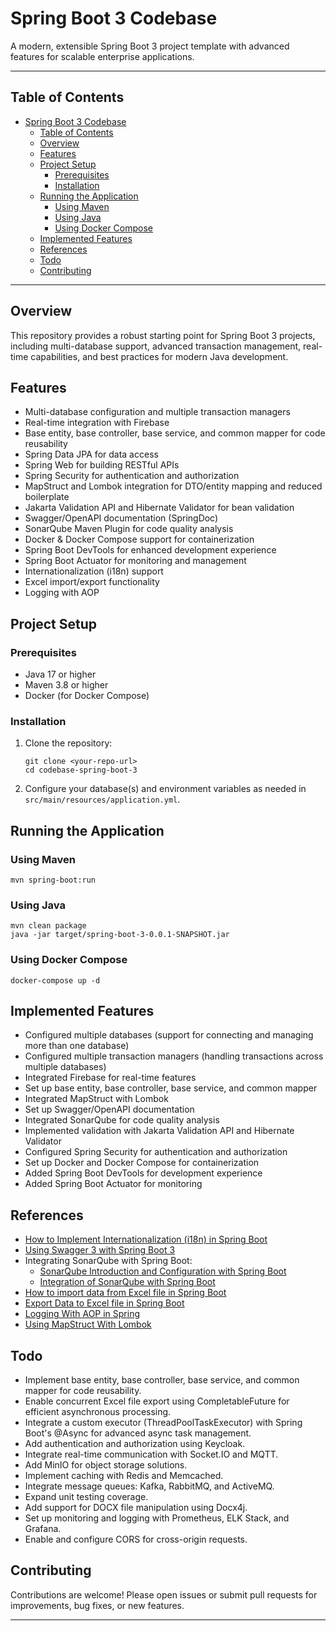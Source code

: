 # Spring Boot 3 Codebase

A modern, extensible Spring Boot 3 project template with advanced features for scalable enterprise applications.

---

## Table of Contents
- [Spring Boot 3 Codebase](#spring-boot-3-codebase)
  - [Table of Contents](#table-of-contents)
  - [Overview](#overview)
  - [Features](#features)
  - [Project Setup](#project-setup)
    - [Prerequisites](#prerequisites)
    - [Installation](#installation)
  - [Running the Application](#running-the-application)
    - [Using Maven](#using-maven)
    - [Using Java](#using-java)
    - [Using Docker Compose](#using-docker-compose)
  - [Implemented Features](#implemented-features)
  - [References](#references)
  - [Todo](#todo)
  - [Contributing](#contributing)

---

## Overview
This repository provides a robust starting point for Spring Boot 3 projects, including multi-database support, advanced transaction management, real-time capabilities, and best practices for modern Java development.

## Features
- Multi-database configuration and multiple transaction managers
- Real-time integration with Firebase
- Base entity, base controller, base service, and common mapper for code reusability
- Spring Data JPA for data access
- Spring Web for building RESTful APIs
- Spring Security for authentication and authorization
- MapStruct and Lombok integration for DTO/entity mapping and reduced boilerplate
- Jakarta Validation API and Hibernate Validator for bean validation
- Swagger/OpenAPI documentation (SpringDoc)
- SonarQube Maven Plugin for code quality analysis
- Docker & Docker Compose support for containerization
- Spring Boot DevTools for enhanced development experience
- Spring Boot Actuator for monitoring and management
- Internationalization (i18n) support
- Excel import/export functionality
- Logging with AOP

## Project Setup
### Prerequisites
- Java 17 or higher
- Maven 3.8 or higher
- Docker (for Docker Compose)

### Installation
1. Clone the repository:
   ```shell
   git clone <your-repo-url>
   cd codebase-spring-boot-3
   ```
2. Configure your database(s) and environment variables as needed in `src/main/resources/application.yml`.

## Running the Application
### Using Maven
```shell
mvn spring-boot:run
```

### Using Java
```shell
mvn clean package
java -jar target/spring-boot-3-0.0.1-SNAPSHOT.jar
```

### Using Docker Compose
```shell
docker-compose up -d
```

## Implemented Features
- Configured multiple databases (support for connecting and managing more than one database)
- Configured multiple transaction managers (handling transactions across multiple databases)
- Integrated Firebase for real-time features
- Set up base entity, base controller, base service, and common mapper
- Integrated MapStruct with Lombok
- Set up Swagger/OpenAPI documentation
- Integrated SonarQube for code quality analysis
- Implemented validation with Jakarta Validation API and Hibernate Validator
- Configured Spring Security for authentication and authorization
- Set up Docker and Docker Compose for containerization
- Added Spring Boot DevTools for development experience
- Added Spring Boot Actuator for monitoring

## References
- [How to Implement Internationalization (i18n) in Spring Boot](https://medium.com/@AlexanderObregon/how-to-implement-internationalization-i18n-in-spring-boot-aea2c62c1bfa)
- [Using Swagger 3 with Spring Boot 3](https://www.bezkoder.com/spring-boot-swagger-3/?__cf_chl_tk=H7lF7qCwws2LOul_nVp36MPgmCCdPMjo4HtsvwERhpE-1734493690-1.0.1.1-c2FoQOS9_7UG6qU4sDjL775zZFSYzCzFA.dS4XKR2g4)
- Integrating SonarQube with Spring Boot:
  - [SonarQube Introduction and Configuration with Spring Boot](https://medium.com/@salvipriya97/sonarqube-introduction-and-configuration-with-spring-boot-project-6fb92f4fe268)
  - [Integration of SonarQube with Spring Boot](https://www.geeksforgeeks.org/integration-of-sonarqube-with-springboot/)
- [How to import data from Excel file in Spring Boot](https://springjava.com/spring-boot/how-to-import-data-from-excel-file-in-spring-boot)
- [Export Data to Excel file in Spring Boot](https://springjava.com/spring-boot/export-data-to-excel-file-in-spring-boot)
- [Logging With AOP in Spring](https://www.baeldung.com/spring-aspect-oriented-programming-logging)
- [Using MapStruct With Lombok](https://www.baeldung.com/java-mapstruct-lombok)

## Todo
- Implement base entity, base controller, base service, and common mapper for code reusability.
- Enable concurrent Excel file export using CompletableFuture for efficient asynchronous processing.
- Integrate a custom executor (ThreadPoolTaskExecutor) with Spring Boot's @Async for advanced async task management.
- Add authentication and authorization using Keycloak.
- Integrate real-time communication with Socket.IO and MQTT.
- Add MinIO for object storage solutions.
- Implement caching with Redis and Memcached.
- Integrate message queues: Kafka, RabbitMQ, and ActiveMQ.
- Expand unit testing coverage.
- Add support for DOCX file manipulation using Docx4j.
- Set up monitoring and logging with Prometheus, ELK Stack, and Grafana.
- Enable and configure CORS for cross-origin requests.

## Contributing
Contributions are welcome! Please open issues or submit pull requests for improvements, bug fixes, or new features.

---
